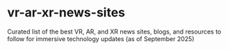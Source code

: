 # vr-ar-xr-news-sites
Curated list of the best VR, AR, and XR news sites, blogs, and resources to follow for immersive technology updates (as of September 2025)
